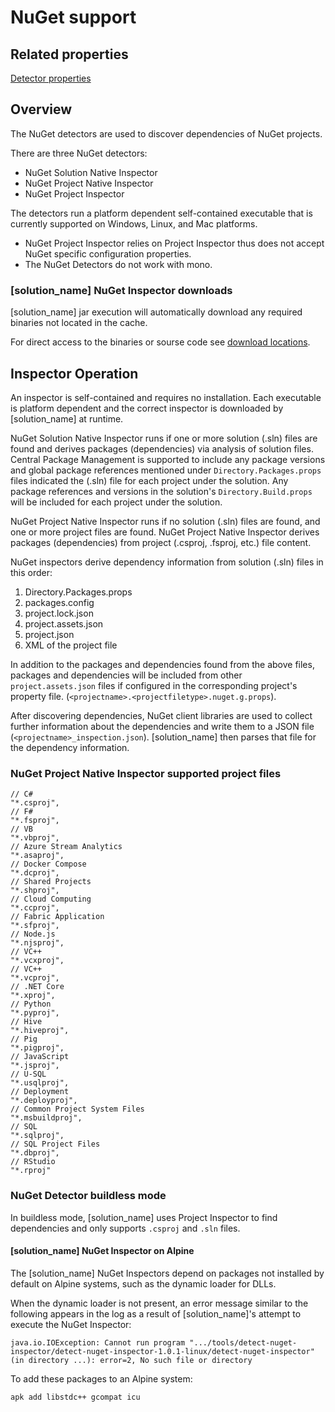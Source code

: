 # NuGet support

## Related properties

[Detector properties](../properties/detectors/nuget.md)

## Overview

The NuGet detectors are used to discover dependencies of NuGet projects.

There are three NuGet detectors: 
 * NuGet Solution Native Inspector
 * NuGet Project Native Inspector
 * NuGet Project Inspector

The detectors run a platform dependent self-contained executable that is currently supported on Windows, Linux, and Mac platforms.

<note type="Note">

* NuGet Project Inspector relies on Project Inspector thus does not accept NuGet specific configuration properties.   
* The NuGet Detectors do not work with mono.
</note>

### [solution_name] NuGet Inspector downloads

[solution_name] jar execution will automatically download any required binaries not located in the cache.

For direct access to the binaries or sourse code see [download locations](../downloadingandinstalling/downloadlocations.md).

## Inspector Operation

An inspector is self-contained and requires no installation. Each executable is platform dependent and the correct inspector is downloaded by [solution_name] at runtime.

NuGet Solution Native Inspector runs if one or more solution (.sln) files are found and derives packages (dependencies) via analysis of solution files. Central Package Management is supported to include any package versions and global package references mentioned under `Directory.Packages.props` files indicated the (.sln) file for each project under the solution. Any package references and versions in the solution's `Directory.Build.props` will be included for each project under the solution.

NuGet Project Native Inspector runs if no solution (.sln) files are found, and one or more project files are found. NuGet Project Native Inspector derives packages (dependencies) from project (.csproj, .fsproj, etc.) file content.

NuGet inspectors derive dependency information from solution (.sln) files in this order:
1. Directory.Packages.props
2. packages.config
3. project.lock.json
4. project.assets.json
5. project.json
6. XML of the project file

In addition to the packages and dependencies found from the above files, packages and dependencies will be included from other `project.assets.json` files if configured in the corresponding project's property file. (`<projectname>.<projectfiletype>.nuget.g.props`).

After discovering dependencies, NuGet client libraries are used to collect further information about the dependencies and write them to a JSON file (`<projectname>_inspection.json`). [solution_name] then parses that file for the dependency information.

### NuGet Project Native Inspector supported project files
````
// C#
"*.csproj",
// F#
"*.fsproj",
// VB
"*.vbproj",
// Azure Stream Analytics
"*.asaproj",
// Docker Compose
"*.dcproj",
// Shared Projects
"*.shproj",
// Cloud Computing
"*.ccproj",
// Fabric Application
"*.sfproj",
// Node.js
"*.njsproj",
// VC++
"*.vcxproj",
// VC++
"*.vcproj",
// .NET Core
"*.xproj",
// Python
"*.pyproj",
// Hive
"*.hiveproj",
// Pig
"*.pigproj",
// JavaScript
"*.jsproj",
// U-SQL
"*.usqlproj",
// Deployment
"*.deployproj",
// Common Project System Files
"*.msbuildproj",
// SQL
"*.sqlproj",
// SQL Project Files
"*.dbproj",
// RStudio
"*.rproj"
````

### NuGet Detector buildless mode

In buildless mode, [solution_name] uses Project Inspector to find dependencies and only supports `.csproj` and `.sln` files.

#### [solution_name] NuGet Inspector on Alpine

The [solution_name] NuGet Inspectors depend on packages not installed by default on Alpine systems, such as the dynamic loader for DLLs.

When the dynamic loader is not present, an error message similar to the following appears in the log as a result of
[solution_name]'s attempt to execute the NuGet Inspector:
```
java.io.IOException: Cannot run program ".../tools/detect-nuget-inspector/detect-nuget-inspector-1.0.1-linux/detect-nuget-inspector" (in directory ...): error=2, No such file or directory
```

To add these packages to an Alpine system:
```
apk add libstdc++ gcompat icu
```
